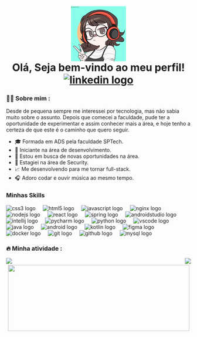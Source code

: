 <h1 align="center">
<img src="https://github.com/SofiVBastos/Images/blob/main/download20230300010356.png" width="150" height="150" align="center"/>
<br>

<div>
  Olá, Seja bem-vindo ao meu perfil!
  <div align="center">
    <a href="https://www.linkedin.com/in/sofia-valadares-bastos/"><img src="https://raw.githubusercontent.com/maurodesouza/profile-readme-generator/master/src/assets/icons/social/linkedin/default.svg" width="52" height="40" alt="linkedin logo" /></a>
  </div>
</div>

###
</div>

</h1>

### :woman_technologist: Sobre mim :
<p>
  Desde de pequena sempre me interessei por tecnologia, mas não sabia muito sobre o assunto. Depois que comecei a faculdade, pude ter a oportunidade de experimentar e assim conhecer mais a área, e hoje tenho a certeza de que este é o caminho que quero seguir.
</p>

- :mortar_board: Formada em ADS pela faculdade SPTech.
- :baby: Iniciante na área de desenvolvimento.
- :mag_right: Estou em busca de novas oportunidades na área.
- :office: Estagiei na área de Security.
- :chart_with_upwards_trend: Me desenvolvendo para me tornar full-stack.
- :headphones: Adoro codar e ouvir música ao mesmo tempo.
  

### Minhas Skills
<div align="left">
  <img src="https://cdn.simpleicons.org/css3/1572B6" height="40" alt="css3 logo"  />
  <img width="12" />
  <img src="https://cdn.simpleicons.org/html5/E34F26" height="40" alt="html5 logo"  />
  <img width="12" />
  <img src="https://cdn.simpleicons.org/javascript/F7DF1E" height="40" alt="javascript logo"  />
  <img width="12" />
  <img src="https://cdn.simpleicons.org/nginx/009639" height="40" alt="nginx logo"  />
  <img width="12" />
  <img src="https://cdn.simpleicons.org/nodedotjs/339933" height="40" alt="nodejs logo"  />
  <img width="12" />
  <img src="https://cdn.jsdelivr.net/gh/devicons/devicon/icons/react/react-original.svg" height="40" alt="react logo"  />
  <img width="12" />
  <img src="https://cdn.simpleicons.org/spring/6DB33F" height="40" alt="spring logo"  />
  <img width="12" />
  <img src="https://cdn.jsdelivr.net/gh/devicons/devicon/icons/androidstudio/androidstudio-original.svg" height="40" alt="androidstudio logo"  />
  <img width="12" />
  <img src="https://cdn.jsdelivr.net/gh/devicons/devicon/icons/intellij/intellij-original.svg" height="40" alt="intellij logo"  />
  <img width="12" />
  <img src="https://cdn.jsdelivr.net/gh/devicons/devicon/icons/pycharm/pycharm-original.svg" height="40" alt="pycharm logo"  />
  <img width="12" />
  <img src="https://cdn.jsdelivr.net/gh/devicons/devicon/icons/python/python-original.svg" height="40" alt="python logo"  />
  <img width="12" />
  <img src="https://cdn.jsdelivr.net/gh/devicons/devicon/icons/vscode/vscode-original.svg" height="40" alt="vscode logo"  />
  <img width="12" />
  <img src="https://cdn.jsdelivr.net/gh/devicons/devicon/icons/java/java-original.svg" height="40" alt="java logo"  />
  <img width="12" />
  <img src="https://cdn.simpleicons.org/android/3DDC84" height="40" alt="android logo"  />
  <img width="12" />
  <img src="https://cdn.jsdelivr.net/gh/devicons/devicon/icons/kotlin/kotlin-original.svg" height="40" alt="kotlin logo"  />
  <img width="12" />
  <img src="https://cdn.jsdelivr.net/gh/devicons/devicon/icons/figma/figma-original.svg" height="40" alt="figma logo"  />
  <img width="12" />
  <img src="https://cdn.simpleicons.org/docker/2496ED" height="40" alt="docker logo"  />
  <img width="12" />
  <img src="https://cdn.simpleicons.org/git/F05032" height="40" alt="git logo"  />
  <img width="12" />
  <img src="https://cdn.simpleicons.org/github/181717" height="40" alt="github logo"  />
  <img width="12" />
  <img src="https://cdn.jsdelivr.net/gh/devicons/devicon/icons/mysql/mysql-original.svg" height="40" alt="mysql logo"  />
</div>

###

### :fire: Minha atividade :
<div >
  <img src="https://github-readme-stats.vercel.app/api?username=SofiVBastos&show_icons=true&bg_color=1B1B1B&title_color=D3D3D3&text_color=D3D3D3&icon_color=5634DD&border_color=5634DD&border_radius=8&locale=pt-br" />

 <img align="right" src="https://github-readme-streak-stats.herokuapp.com?user=SofiVBastos&border_radius=8&locale=pt_BR&background=1B1B1B&border=5634DD&stroke=5634DD&ring=5634DD&fire=5634DD&currStreakNum=FFF9D8&sideNums=sideNums&currStreakLabel=5634DD&sideLabels=D3D3D3&sideNums=5634DD&dates=D3D3D3&excludeDaysLabel=D3D3D3" />
</div>

<div  align="center">
     <img height="180" width="495" src="https://github-readme-stats.vercel.app/api/top-langs/?username=SofiVBastos&layout=compact&bg_color=1B1B1B&title_color=D3D3D3&text_color=D3D3D3&icon_color=5634DD&border_color=5634DD&border_radius=8&locale=pt-br" />
</div>


